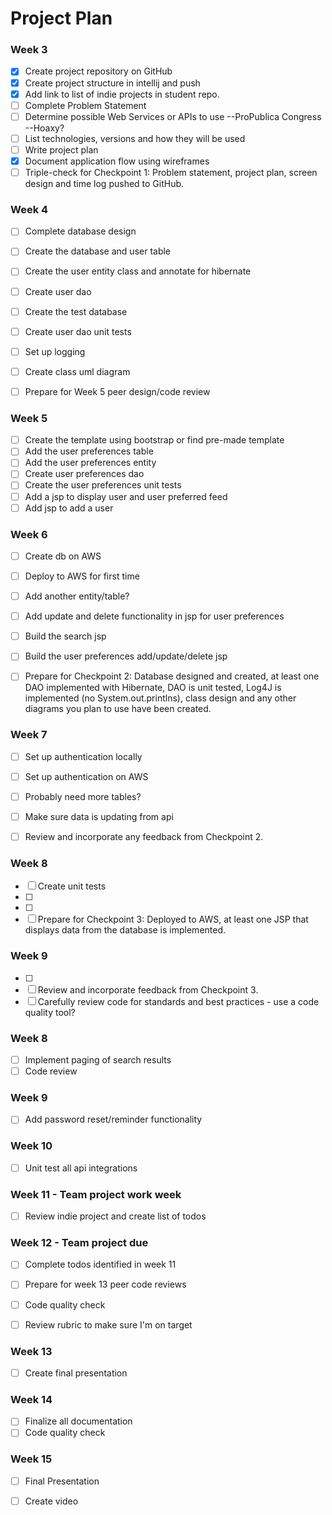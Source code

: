 # Project Plan

### Week 3
- [x] Create project repository on GitHub
- [x] Create project structure in intellij and push
- [x] Add link to list of indie projects in student repo.
- [ ] Complete Problem Statement
- [ ] Determine possible Web Services or APIs to use
        --ProPublica Congress
        --Hoaxy?
- [ ] List technologies, versions and how they will be used
- [ ] Write project plan
- [x] Document application flow using wireframes
- [ ] Triple-check for Checkpoint 1: Problem statement, project plan, screen design and time log pushed to GitHub.

### Week 4
- [ ] Complete database design
- [ ] Create the database and user table
- [ ] Create the user entity class and annotate for hibernate
- [ ] Create user dao
- [ ] Create the test database
- [ ] Create user dao unit tests
- [ ] Set up logging
- [ ] Create class uml diagram
- [ ] Prepare for Week 5 peer design/code review


### Week 5

- [ ] Create the template using bootstrap or find pre-made template
- [ ] Add the user preferences table
- [ ] Add the user preferences entity
- [ ] Create user preferences dao
- [ ] Create the user preferences unit tests
- [ ] Add a jsp to display user and user preferred feed
- [ ] Add jsp to add a user

### Week 6

- [ ] Create db on AWS
- [ ] Deploy to AWS for first time
- [ ] Add another entity/table?
- [ ] Add update and delete functionality in jsp for user preferences
- [ ] Build the search jsp
- [ ] Build the user preferences add/update/delete jsp
- [ ] Prepare for Checkpoint 2: Database designed and created, at least one DAO implemented with Hibernate, DAO is unit tested, Log4J is implemented (no System.out.printlns), class design and any other diagrams you plan to use have been created.


### Week 7

- [ ] Set up authentication locally
- [ ] Set up authentication on AWS
- [ ] Probably need more tables?
- [ ] Make sure data is updating from api
- [ ] Review and incorporate any feedback from Checkpoint 2.


### Week 8

- [ ] Create unit tests
- [ ]
- [ ]
- [ ] Prepare for Checkpoint 3: Deployed to AWS, at least one JSP that displays data from the database is implemented.

### Week 9
- [ ]
- [ ] Review and incorporate feedback from Checkpoint 3.
- [ ] Carefully review code for standards and best practices - use a code quality tool?

### Week 8
- [ ] Implement paging of search results
- [ ] Code review

### Week 9
- [ ] Add password reset/reminder functionality

### Week 10
- [ ] Unit test all api integrations

### Week 11 - Team project work week
- [ ] Review indie project and create list of todos

### Week 12 - Team project due
- [ ] Complete todos identified in week 11
- [ ] Prepare for week 13 peer code reviews
- [ ] Code quality check
- [ ] Review rubric to make sure I'm on target


### Week 13
- [ ] Create final presentation

### Week 14
- [ ] Finalize all documentation
- [ ] Code quality check

### Week 15
- [ ] Final Presentation
- [ ] Create video









